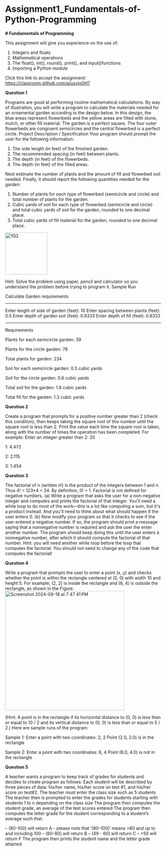 # Assignment1_Fundamentals-of-Python-Programming

**# Fundamentals of Programming**

This assignment will give you experience on the use of:

1. Integers and floats
2. Mathematical operations
3. The float(), int(), round(), print(), and input()functions
4. Importing a Python module

Click this link to accept the assignment: https://classroom.github.com/a/usvjo0H7 

**Question 1**

Programs are good at performing routine mathematical calculations. By way of illustration, you will write a program to calculate the materials needed for an ornamental garden according to the design below. In this design, the blue areas represent flowerbeds and the yellow areas are filled with stone, mulch, or other fill material. The garden is a perfect square. The four outer flowerbeds are congruent semicircles and the central flowerbed is a perfect circle.
Project Description / Specification
Your program should prompt the user for the following information:
1. The side length (in feet) of the finished garden.
2. The recommended spacing (in feet) between plants.
3. The depth (in feet) of the flowerbeds.
4. The depth (in feet) of the filled areas.

Next estimate the number of plants and the amount of fill and flowerbed soil needed.
Finally, it should report the following quantities needed for the garden:
1. Number of plants for each type of flowerbed (semicircle and circle) and total number of plants for the garden.
2. Cubic yards of soil for each type of flowerbed (semicircle and circle) and total cubic yards of soil for the garden, rounded to one decimal place.
3. Total cubic yards of fill material for the garden, rounded to one decimal place.
    
<img width="136" alt="1Q2" src="https://github.com/user-attachments/assets/1ff1f546-f67d-47d9-a86a-983331c4cb7a">

Hint: Solve the problem using paper, pencil and calculator so you understand the problem before trying to program it.
Sample Run

Calculate Garden requirements

-----------------------------

Enter length of side of garden (feet): 10
Enter spacing between plants (feet): 0.5
Enter depth of garden soil (feet): 0.8333
Enter depth of fill (feet): 0.8333

-----------------------------

Requirements

Plants for each semicircle garden: 39

Plants for the circle garden: 78

Total plants for garden: 234

Soil for each semicircle garden: 0.3 cubic yards

Soil for the circle garden: 0.6 cubic yards

Total soil for the garden: 1.8 cubic yards

Total fill for the garden: 1.3 cubic yards

**Question 2**

Create a program that prompts for a positive number greater than 2 (check this condition), then keeps taking the square root of this number until the square root is less than 2. Print the value each time the square root is taken, along with the number of times the operation has been completed. For example:
Enter an integer greater than 2: 20

1: 4.472

2: 2.115

3: 1.454

**Question 3**

The factorial of n (written n!) is the product of the integers between 1 and n. Thus 4! = 1*2*3*4 = 24. By definition, 0! = 1. Factorial is not defined for negative numbers.
(a) Write a program that asks the user for a non-negative integer and computes and prints the factorial of that integer. You'll need a while loop to do most of the work—this is a lot like computing a sum, but it's a product instead. And you'll need to think about what should happen if the user enters 0.
(b) Now modify your program so that it checks to see if the user entered a negative number. If so, the program should print a message saying that a nonnegative number is required and ask the user the enter another number. The program should keep doing this until the user enters a nonnegative number, after which it should compute the factorial of that number. Hint: you will need another while loop before the loop that computes the factorial. You should not need to change any of the code that computes the factorial!

**Question 4**

Write a program that prompts the user to enter a point (x, y) and checks whether the point is within the rectangle centered at (0, 0) with width 10 and height 5. For example, (2, 2) is inside the rectangle and (6, 4) is outside the rectangle, as shown in the Figure. 
<img width="386" alt="Screenshot 2024-09-18 at 7 47 41 PM" src="https://github.com/user-attachments/assets/a11e3e98-f47b-466e-a774-b1a982242af7">

(Hint: A point is in the rectangle if its horizontal distance to (0, 0) is less than or equal to 10 / 2 and its vertical distance to (0, 0) is less than or equal to 5 / 2.) 
Here are sample runs of the program:

Sample 1:
Enter a point with two coordinates: 2, 2
Point (2.0, 2.0) is in the rectangle

Sample 2:
Enter a point with two coordinates: 6, 4
Point (6.0, 4.0) is not in the rectangle

**Question 5**

A teacher wants a program to keep track of grades for students and decides to create program as follows:
Each student will be described by three pieces of data: his/her name, his/her score on test #1, and his/her score on test#2.
The teacher must enter the class size such as 5 students 
The teacher then is prompted to enter the grades for students starting with students 1 to n depending on the class size
The program then computes the student grade, an average of the test scores entered
The program then computes the letter grade for the student corresponding to a student’s average such that:

– (80-100] will return A – please note that ‘(80-100]’ means >80 and up to and including 100 
– (60-80] will return B
– (49 - 60] will return C
– <50 will return F
The program then prints the student name and the letter grade attained.
